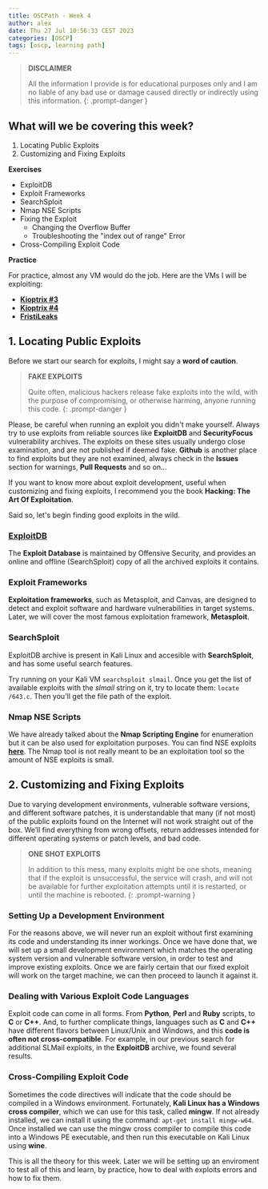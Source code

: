 ```yaml
---
title: OSCPath - Week 4
author: alex
date: Thu 27 Jul 10:56:33 CEST 2023
categories: [OSCP]
tags: [oscp, learning path]
---
```




> **DISCLAIMER** 
>
> All the information I provide is for educational purposes only and I am no liable of any bad use or damage caused directly or indirectly using this information.
{: .prompt-danger }

## What will we be covering this week?

1. Locating Public Exploits
2. Customizing and Fixing Exploits

**Exercises**

- ExploitDB
- Exploit Frameworks
- SearchSploit
- Nmap NSE Scripts
- Fixing the Exploit
    - Changing the Overflow Buffer
    - Troubleshooting the "index out of range" Error
- Cross-Compiling Exploit Code

**Practice**

For practice, almost any VM would do the job. Here are the VMs I will be exploiting:

- **[Kioptrix #3]()** 
- **[Kioptrix #4]()**
- **[FristiLeaks]()**

## 1. Locating Public Exploits

Before we start our search for exploits, I might say a **word of caution**. 

> **FAKE EXPLOITS** 
>
> Quite often, malicious hackers release fake exploits into the wild, with the purpose of compromising, or otherwise harming, anyone running this code.
{: .prompt-danger }

Please, be careful when running an exploit you didn't make yourself. Always try to use exploits from reliable sources like **ExploitDB** and **SecurityFocus** vulnerability archives. The exploits on these sites usually undergo close examination, and are not published if deemed fake. **Github** is another place to find exploits but they are not examined, always check in the **Issues** section for warnings, **Pull Requests** and so on...

If you want to know more about exploit development, useful when customizing and fixing exploits, I recommend you the book **Hacking: The Art Of Exploitation**.

Said so, let's begin finding good exploits in the wild.

### [ExploitDB](https://www.exploit-db.com/)

The **Exploit Database** is maintained by Offensive Security, and provides an online and offline (SearchSploit) copy of all the archived exploits it contains. 

### Exploit Frameworks

**Exploitation frameworks**, such as Metasploit, and Canvas, are designed to detect and exploit software and hardware vulnerabilities in target systems. Later, we will cover the most famous exploitation framework, **Metasploit**. 

### SearchSploit

ExploitDB archive is present in Kali Linux and accesible with **SearchSploit**, and has some useful search features. 

Try running on your Kali VM `searchsploit slmail`. Once you get the list of available exploits with the *slmail* string on it, try to locate them: `locate /643.c`. Then you'll get the file path of the exploit.

### Nmap NSE Scripts

We have already talked about the **Nmap Scripting Engine** for enumeration but it can be also used for exploitation purposes. You can find NSE exploits **[here](https://nmap.org/nsedoc/categories/exploit.html)**. The Nmap tool is not really meant to be an exploitation tool so the amount of NSE exploits is small. 

## 2. Customizing and Fixing Exploits

Due to varying development environments, vulnerable software versions, and different software patches, it is understandable that many (if not most) of the public exploits found on the Internet will not work straight out of the box. We’ll find everything from wrong offsets, return addresses intended for different operating systems or patch levels, and bad code.

> **ONE SHOT EXPLOITS** 
>
> In addition to this mess, many exploits might be one shots, meaning that if the exploit is unsuccessful, the service will crash, and will not be available for further exploitation attempts until it is restarted, or until the machine is rebooted.
{: .prompt-warning }

### Setting Up a Development Environment

For the reasons above, we will never run an exploit without first examining its code and understanding its inner workings. Once we have done that, we will set up a small development environment which matches the operating system version and vulnerable software version, in order to test and improve existing exploits. Once we are fairly certain that our fixed exploit will work on the target machine, we can then proceed to launch it against it.

### Dealing with Various Exploit Code Languages

Exploit code can come in all forms. From **Python**, **Perl** and **Ruby** scripts, to **C** or **C++**. And, to further complicate things, languages such as **C** and **C++** have different flavors between Linux/Unix and Windows, and this **code is often not cross-compatible**. For example, in our previous search for additional SLMail exploits, in the **ExploitDB** archive, we found several results.

### Cross-Compiling Exploit Code

Sometimes the code directives will indicate that the code should be compiled in a Windows environment. Fortunately, **Kali Linux has a Windows cross compiler**, which we can use for this task, called **mingw**. If not already installed, we can install it using the command: `apt-get install mingw-w64`. Once installed we can use the mingw cross compiler to compile this code into a Windows PE executable, and then run this executable on Kali Linux using **wine**.

This is all the theory for this week. Later we will be setting up an enviroment to test all of this and learn, by practice, how to deal with exploits errors and how to fix them.